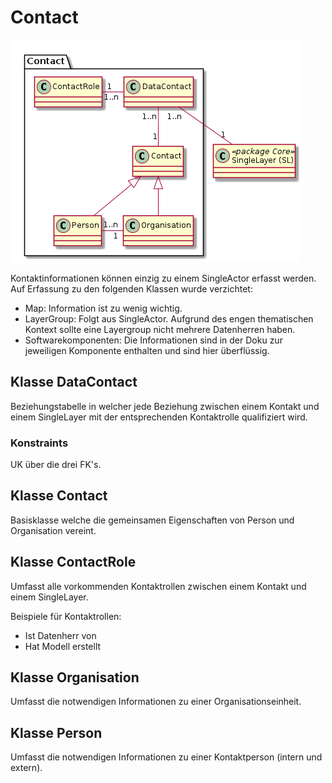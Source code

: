 # Contact

![Contact](../puml_output/simi_contact.png) 

Kontaktinformationen können einzig zu einem SingleActor erfasst werden. Auf Erfassung zu den folgenden Klassen wurde
verzichtet:
* Map: Information ist zu wenig wichtig.
* LayerGroup: Folgt aus SingleActor. Aufgrund des engen thematischen Kontext sollte eine Layergroup nicht mehrere Datenherren haben.
* Softwarekomponenten: Die Informationen sind in der Doku zur jeweiligen Komponente enthalten und sind hier überflüssig. 

## Klasse DataContact

Beziehungstabelle in welcher jede Beziehung zwischen einem Kontakt und einem SingleLayer mit der entsprechenden Kontaktrolle qualifiziert wird.

### Konstraints

UK über die drei FK's.

## Klasse Contact

Basisklasse welche die gemeinsamen Eigenschaften von Person und Organisation vereint.

## Klasse ContactRole

Umfasst alle vorkommenden Kontaktrollen zwischen einem Kontakt und einem SingleLayer.

Beispiele für Kontaktrollen:
* Ist Datenherr von
* Hat Modell erstellt

## Klasse Organisation

Umfasst die notwendigen Informationen zu einer Organisationseinheit.

## Klasse Person

Umfasst die notwendigen Informationen zu einer Kontaktperson (intern und extern).